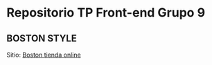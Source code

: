 # Repositorio TP Front-end Grupo 9
## BOSTON STYLE
Sitio: [Boston tienda online](https://fededante.github.io/TP1-CaC/)

